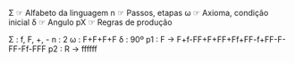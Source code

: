Σ   ☞ Alfabeto da linguagem
n   ☞ Passos, etapas
ω   ☞ Axioma, condição inicial
δ   ☞ Angulo
pX  ☞ Regras de produção

Σ : f, F, +, -
n : 2
ω : F+F+F+F
δ : 90º
p1 : F → F+f-FF+F+FF+Ff+FF-f+FF-F-FF-Ff-FFF
p2 : R → ffffff
